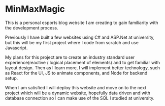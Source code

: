 # MinMaxMagic
This is a personal esports blog website I am creating to gain familiarity with the development process. 

Previously I have built a few websites using C# and ASP.Net at university, but this will be my first project where I code from scratch and use Javascript.

My plans for this project are to create an industry standard user experience(reactive / logical placement of elements) and to get familiar with layout design. Then as I learn more, I will implement better technology, such as React for the UI, JS to animate components, and Node for backend setup.

When I am satisfied I will deploy this website and move on to the next project which will be a dynamic website, hopefully data driven and with database connection so I can make use of the SQL I studied at university.
